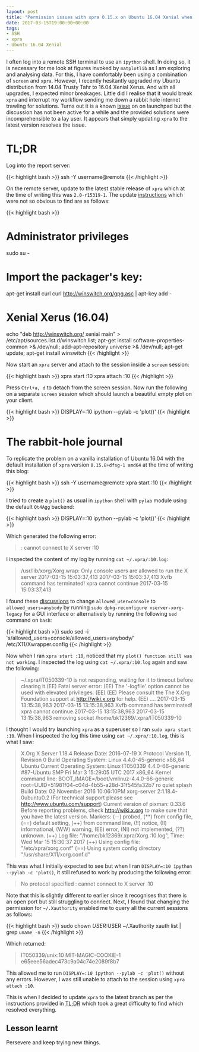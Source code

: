 ```yaml
---
layout: post
title: "Permission issues with xpra 0.15.x on Ubuntu 16.04 Xenial when tunnelling through SSH"
date: 2017-03-15T19:00:00+00:00
tags:
- SSH
- xpra
- Ubuntu 16.04 Xenial
---
```


I often log into a remote SSH terminal to use an `ipython` shell. In doing so, it is necessary for me look at figures invoked by `matplotlib` as I am exploring and analysing data. For this, I have comfortably been using a combination of `screen` and `xpra`. However, I recently hesitantly upgraded my Ubuntu distribution from 14.04 Trusty Tahr to 16.04 Xenial Xerus. And with all upgrades, I expected minor breakages. Little did I realise that it would break `xpra` and interrupt my workflow sending me down a rabbit hole internet trawling for solutions. Turns out it is a known [issue] on on launchpad but the discussion has not been active for a while and the provided solutions were incomprehensible to a lay user. It appears that simply updating `xpra` to the latest version resolves the issue.

# TL;DR

Log into the report server:

{{< highlight bash >}}
ssh -Y username@remote
{{< /highlight >}}

On the remote server, update to the latest stable release of `xpra` which at the time of writing this was `2.0-r15319-1`. The update [instructions] which were not so obvious to find are as follows: 

{{< highlight bash >}}
# Administrator privileges
sudo su -
# Import the packager's key:
apt-get install curl
curl http://winswitch.org/gpg.asc | apt-key add -
# Xenial Xerus (16.04)
echo "deb http://winswitch.org/ xenial main" > /etc/apt/sources.list.d/winswitch.list;
apt-get install software-properties-common >& /dev/null;
add-apt-repository universe >& /dev/null;
apt-get update;
apt-get install winswitch
{{< /highlight >}}

Now start an `xpra` server and attach to the session inside a `screen` session:

{{< highlight bash >}}
xpra start :10
xpra attach :10
{{< /highlight >}}

Press `Ctrl+a, d` to detach from the screen session. Now run the following on a separate `screen` session which should launch a beautiful empty plot on your client.

{{< highlight bash >}}
DISPLAY=:10 ipython --pylab -c 'plot()'
{{< /highlight >}}

# The rabbit-hole journal

To replicate the problem on a vanilla installation of Ubuntu 16.04 with the default installation of `xpra` version `0.15.8+dfsg-1 amd64` at the time of writing this blog:

{{< highlight bash >}}
ssh -Y username@remote
xpra start :10
{{< /highlight >}}

I tried to create a `plot()` as usual in `ipython` shell with `pylab` module using the default `Qt4Agg` backend:

{{< highlight bash >}}
DISPLAY=:10 ipython --pylab -c 'plot()'
{{< /highlight >}}

Which generated the following error:

>    : cannot connect to X server :10

I inspected the content of my log by running `cat ~/.xpra/:10.log`:

>   /usr/lib/xorg/Xorg.wrap: Only console users are allowed to run the X server
>   2017-03-15 15:03:37,413 
>   2017-03-15 15:03:37,413 Xvfb command has terminated! xpra cannot continue
>   2017-03-15 15:03:37,413 

I found these [discussions] to change `allowed_user=console` to `allowed_users=anybody` by running `sudo dpkg-reconfigure xserver-xorg-legacy` for a GUI interface or alternatively by running the following `sed` command on `bash`:

{{< highlight bash >}}
sudo sed -i 's/allowed_users=console/allowed_users=anybody/' /etc/X11/Xwrapper.config
{{< /highlight >}}

Now when I ran `xpra start :10`, noticed that my `plot() function still was not working`. I inspected the log using `cat ~/.xpra/:10.log` again and saw the following:

>   ~/.xpra/IT050339-10 is not responding, waiting for it to timeout before clearing it.(EE) 
>   Fatal server error:
>   (EE) The '-logfile' option cannot be used with elevated privileges.
>   (EE) 
>   (EE) 
>   Please consult the The X.Org Foundation support 
>            at http://wiki.x.org
>    for help. 
>   (EE) 
>   ....
>   2017-03-15 13:15:38,963 
>   2017-03-15 13:15:38,963 Xvfb command has terminated! xpra cannot continue
>   2017-03-15 13:15:38,963 
>   2017-03-15 13:15:38,963 removing socket /home/bk12369/.xpra/IT050339-10

I thought I would try launching `xpra` as a superuser so I ran `sudo xpra start :10`. When I inspected the log this time using `cat ~/.xpra/:10.log`, this is what I saw:

>   X.Org X Server 1.18.4
>   Release Date: 2016-07-19
>   X Protocol Version 11, Revision 0
>   Build Operating System: Linux 4.4.0-45-generic x86_64 Ubuntu
>   Current Operating System: Linux IT050339 4.4.0-66-generic #87-Ubuntu SMP Fri Mar 3 15:29:05 UTC 2017 x86_64
>   Kernel command line: BOOT_IMAGE=/boot/vmlinuz-4.4.0-66-generic root=UUID=51981f04-c04d-4b55-a28d-31f545fa32b7 ro quiet splash
>   Build Date: 02 November 2016  10:06:10PM
>   xorg-server 2:1.18.4-0ubuntu0.2 (For technical support please see http://www.ubuntu.com/support) 
>   Current version of pixman: 0.33.6
>           Before reporting problems, check http://wiki.x.org
>           to make sure that you have the latest version.
>   Markers: (--) probed, (**) from config file, (==) default setting,
>           (++) from command line, (!!) notice, (II) informational,
>           (WW) warning, (EE) error, (NI) not implemented, (??) unknown.
>   (++) Log file: "/home/bk12369/.xpra/Xorg.:10.log", Time: Wed Mar 15 15:30:37 2017
>   (++) Using config file: "/etc/xpra/xorg.conf"
>   (==) Using system config directory "/usr/share/X11/xorg.conf.d"

This was what I initially expected to see but when I ran `DISPLAY=:10 ipython --pylab -c 'plot()`, it still refused to work by producing the following error:

>   No protocol specified
>    : cannot connect to X server :10

Note that this is slightly different to earlier since it recognises that there is an open port but still struggling to connect. Next, I found that changing the permission for `~/.Xauthority` enabled me to query all the current sessions as follows:

{{< highlight bash >}}
sudo chown $USER:$USER ~/.Xauthority
xauth list | grep `uname -n`
{{< /highlight >}}

Which returned:

>	IT050339/unix:10  MIT-MAGIC-COOKIE-1  e65eee56adec473c9a04c74e2089f8b7

This allowed me to run `DISPLAY=:10 ipython --pylab -c 'plot()` without any errors. However, I was still unable to attach to the session using `xpra attach :10`.

This is when I decided to update `xpra` to the latest branch as per the instructions provided in [TL;DR](#tldr) which took a great difficulty to find which resolved everything.

## Lesson learnt

Persevere and keep trying new things.

[instructions]: http://winswitch.org/downloads/debian-repository.html?dist_select=xenial
[issue]: https://bugs.launchpad.net/ubuntu/+source/xserver-xorg-video-dummy/+bug/1589447
[discussions]: http://unix.stackexchange.com/questions/153870/how-can-i-configure-anybody-to-run-x-in-a-one-liner
